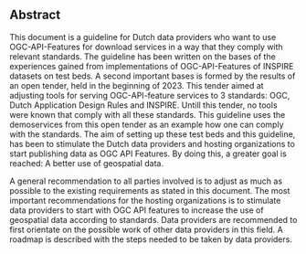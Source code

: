 ## Abstract

This document is a guideline for Dutch data providers who want to use OGC-API-Features for download services in a way that they comply with relevant standards.
The guideline has been written on the bases of the experiences gained from implementations of OGC-API-Features of INSPIRE datasets on test beds.
A second important bases is formed by the results of an open tender, held in the beginning of 2023. This tender aimed at adjusting tools for serving OGC-API-feature services to 3 standards: OGC, Dutch Application Design Rules and INSPIRE. Untill this tender, no tools were known that comply with all these standards. This guideline uses the demoservices from this open tender as an example how one can comply with the standards.
The aim of setting up these test beds and this guideline, has been to stimulate the Dutch data providers and hosting organizations to start publishing data as OGC API Features.
By doing this, a greater goal is reached: A better use of geospatial data.

A general recommendation to all parties involved is to adjust as much as possible to the existing requirements as stated in this document.
The most important recommendations for the hosting organizations is to stimulate data providers to start with OGC API features to increase the use of geospatial data according to standards.
Data providers are recommended to first orientate on the possible work of other data providers in this field. A roadmap is described with the steps needed to be taken by data providers.
